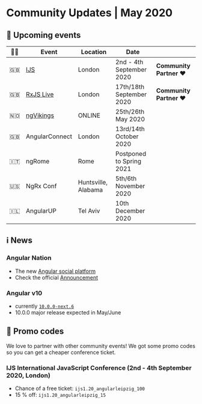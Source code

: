 # Community Updates | May 2020

## 📅 Upcoming events

| 🏳️‍🌈 | Event | Location | Date | |
|------|------|-----|------|-----|
| 🇬🇧 | [IJS](https://javascript-conference.com/) | London | 2nd - 4th September 2020 | **Community Partner ❤️** |
| 🇬🇧 | [RxJS Live](https://www.rxjs.live/) | London | 17th/18th September 2020 | **Community Partner ❤️** |
| 🇳🇴 | [ngVikings](https://ngvikings.org/) | ONLINE | 25th/26th May 2020
| 🇬🇧 | AngularConnect | London | 13rd/14th October 2020 | |
| 🇮🇹 | ngRome | Rome | Postponed to Spring 2021 | |
| 🇺🇸 | NgRx Conf | Huntsville, Alabama | 5th/6th November 2020 | |
| 🇮🇱 | AngularUP | Tel Aviv | 10th December 2020 | |


## ℹ️ News

### Angular Nation

 - The new [Angular social platform](https://www.angularnation.net/)
 - Check the official [Announcement](https://twitter.com/bonnster75/status/1258332647090278400)

### Angular v10
- currently [`10.0.0-next.6`](https://github.com/angular/angular/blob/10.0.0-next.6/CHANGELOG.md#1000-next6-2020-05-07)
- 10.0.0 major release expected in May/June

## 💸 Promo codes

We love to partner with other community events! We got some promo codes so you can get a cheaper conference ticket.

### IJS International JavaScript Conference (2nd - 4th September 2020, London)

* Chance of a free ticket: `ijs1.20_angularleipzig_100`
* 15 % off: `ijs1.20_angularleipzig_15`
